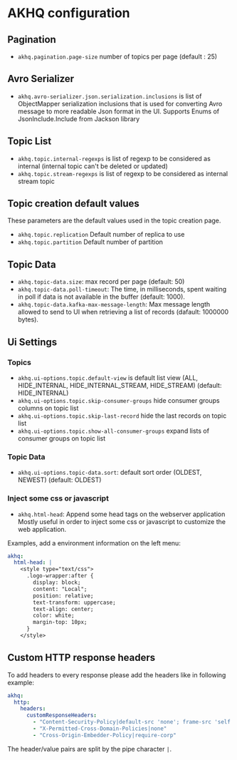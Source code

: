 
# AKHQ configuration

## Pagination
* `akhq.pagination.page-size` number of topics per page (default : 25)

## Avro Serializer
* `akhq.avro-serializer.json.serialization.inclusions` is list of ObjectMapper serialization inclusions that is used for converting Avro message to more
  readable Json format in the UI. Supports Enums of JsonInclude.Include from Jackson library

## Topic List
* `akhq.topic.internal-regexps` is list of regexp to be considered as internal (internal topic can't be deleted or updated)
* `akhq.topic.stream-regexps` is list of regexp to be considered as internal stream topic

## Topic creation default values

These parameters are the default values used in the topic creation page.

* `akhq.topic.replication` Default number of replica to use
* `akhq.topic.partition` Default number of partition

## Topic Data
* `akhq.topic-data.size`: max record per page (default: 50)
* `akhq.topic-data.poll-timeout`: The time, in milliseconds, spent waiting in poll if data is not available in the buffer (default: 1000).
* `akhq.topic-data.kafka-max-message-length`: Max message length allowed to send to UI when retrieving a list of records (dafault: 1000000 bytes).

## Ui Settings
### Topics
* `akhq.ui-options.topic.default-view` is default list view (ALL, HIDE_INTERNAL, HIDE_INTERNAL_STREAM, HIDE_STREAM) (default: HIDE_INTERNAL)
* `akhq.ui-options.topic.skip-consumer-groups` hide consumer groups columns on topic list
* `akhq.ui-options.topic.skip-last-record` hide the last records on topic list
* `akhq.ui-options.topic.show-all-consumer-groups` expand lists of consumer groups on topic list

### Topic Data
* `akhq.ui-options.topic-data.sort`: default sort order (OLDEST, NEWEST) (default: OLDEST)

### Inject some css or javascript
* `akhq.html-head`: Append some head tags on the webserver application
Mostly useful in order to inject some css or javascript to customize the web application.

Examples, add a environment information on the left menu:
```yaml
akhq:
  html-head: |
    <style type="text/css">
      .logo-wrapper:after {
        display: block;
        content: "Local";
        position: relative;
        text-transform: uppercase;
        text-align: center;
        color: white;
        margin-top: 10px;
      }
    </style>
```

## Custom HTTP response headers
To add headers to every response please add the headers like in following example:
```yaml
akhq:
  http:
    headers:
      customResponseHeaders:
        - "Content-Security-Policy|default-src 'none'; frame-src 'self'; script-src 'self'; connect-src 'self'; img-src 'self'; style-src 'self'; frame-ancestors 'self'; form-action 'self'; upgrade-insecure-requests"
        - "X-Permitted-Cross-Domain-Policies|none"
        - "Cross-Origin-Embedder-Policy|require-corp"
```
The header/value pairs are split by the pipe character `|`.
